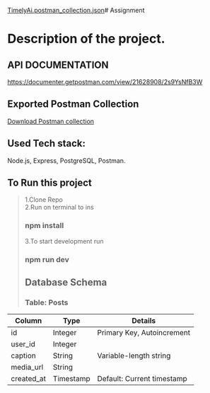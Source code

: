 [TimelyAi.postman_collection.json](https://github.com/MohdAqib8267/TimelyAi-Assgn/files/13937041/TimelyAi.postman_collection.json)# Assignment

# Description of the project.

## API DOCUMENTATION
https://documenter.getpostman.com/view/21628908/2s9YsNfB3W

## Exported Postman Collection
[Download Postman collection]([path/to/your/file.json](https://drive.google.com/file/d/1nz9UEd_IPiMLHozAPB2VeO3k-ZJ57FSZ/view?usp=sharing))



## Used Tech stack:
Node.js, Express, PostgreSQL, Postman.

## To Run this project
> 1.Clone Repo <br/>
> 2.Run on terminal to ins
> ### npm install 
> 3.To start development run
> ### npm run dev
>
> ## Database Schema
> ### Table: Posts
| Column      | Type       | Details                        |
|-------------|------------|--------------------------------|
| id          | Integer    | Primary Key, Autoincrement     |
| user_id     | Integer    |                                |
| caption     | String     | Variable-length string         |
| media_url   | String     |                                |
| created_at  | Timestamp  | Default: Current timestamp     |
